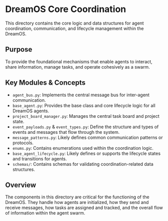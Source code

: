 # DreamOS Core Coordination

This directory contains the core logic and data structures for agent coordination, communication, and lifecycle management within the DreamOS.

## Purpose

To provide the foundational mechanisms that enable agents to interact, share information, manage tasks, and operate cohesively as a swarm.

## Key Modules & Concepts

*   `agent_bus.py`: Implements the central message bus for inter-agent communication.
*   `base_agent.py`: Provides the base class and core lifecycle logic for all DreamOS agents.
*   `project_board_manager.py`: Manages the central task board and project state.
*   `event_payloads.py` & `event_types.py`: Define the structure and types of events and messages that flow through the system.
*   `message_patterns.py`: Likely defines common communication patterns or protocols.
*   `enums.py`: Contains enumerations used within the coordination logic.
*   `base_agent_lifecycle.py`: Likely defines or supports the lifecycle states and transitions for agents.
*   `schemas/`: Contains schemas for validating coordination-related data structures.

## Overview

The components in this directory are critical for the functioning of the DreamOS. They handle how agents are initialized, how they send and receive messages, how tasks are assigned and tracked, and the overall flow of information within the agent swarm. 